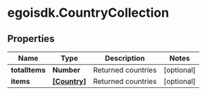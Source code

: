 # egoisdk.CountryCollection

## Properties

Name | Type | Description | Notes
------------ | ------------- | ------------- | -------------
**totalItems** | **Number** | Returned countries | [optional] 
**items** | [**[Country]**](Country.md) | Returned countries | [optional] 


